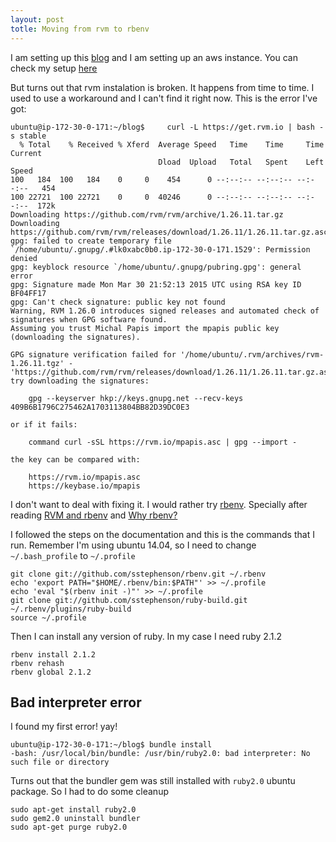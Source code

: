 ```yaml
---
layout: post
totle: Moving from rvm to rbenv
---
```


I am setting up this [blog](http://framallo.com) and I am setting up an aws instance. You can check my setup [here](https://github.com/framallo/blog/tree/gh-pages/server_setup)

But turns out that rvm instalation is broken. It happens from time to time.  I used to use a workaround and I can't find it right now. This is the error I've got:

    ubuntu@ip-172-30-0-171:~/blog$     curl -L https://get.rvm.io | bash -s stable
      % Total    % Received % Xferd  Average Speed   Time    Time     Time  Current
                                     Dload  Upload   Total   Spent    Left  Speed
    100   184  100   184    0     0    454      0 --:--:-- --:--:-- --:--:--   454
    100 22721  100 22721    0     0  40246      0 --:--:-- --:--:-- --:--:--  172k
    Downloading https://github.com/rvm/rvm/archive/1.26.11.tar.gz
    Downloading https://github.com/rvm/rvm/releases/download/1.26.11/1.26.11.tar.gz.asc
    gpg: failed to create temporary file `/home/ubuntu/.gnupg/.#lk0xabc0b0.ip-172-30-0-171.1529': Permission denied
    gpg: keyblock resource `/home/ubuntu/.gnupg/pubring.gpg': general error
    gpg: Signature made Mon Mar 30 21:52:13 2015 UTC using RSA key ID BF04FF17
    gpg: Can't check signature: public key not found
    Warning, RVM 1.26.0 introduces signed releases and automated check of signatures when GPG software found.
    Assuming you trust Michal Papis import the mpapis public key (downloading the signatures).

    GPG signature verification failed for '/home/ubuntu/.rvm/archives/rvm-1.26.11.tgz' - 'https://github.com/rvm/rvm/releases/download/1.26.11/1.26.11.tar.gz.asc'!
    try downloading the signatures:

        gpg --keyserver hkp://keys.gnupg.net --recv-keys 409B6B1796C275462A1703113804BB82D39DC0E3

    or if it fails:

        command curl -sSL https://rvm.io/mpapis.asc | gpg --import -

    the key can be compared with:

        https://rvm.io/mpapis.asc
        https://keybase.io/mpapis

I don't want to deal with fixing it. I would rather try [rbenv](http://rbenv.org/). Specially after reading [RVM and rbenv](http://jonathan-jackson.net/rvm-and-rbenv) and [Why rbenv?](https://github.com/sstephenson/rbenv/wiki/Why-rbenv%3F)

I followed the steps on the documentation and this is the commands that I run. Remember I'm using ubuntu 14.04, so I need to change `~/.bash_profile` to `~/.profile`

    git clone git://github.com/sstephenson/rbenv.git ~/.rbenv
    echo 'export PATH="$HOME/.rbenv/bin:$PATH"' >> ~/.profile
    echo 'eval "$(rbenv init -)"' >> ~/.profile
    git clone git://github.com/sstephenson/ruby-build.git ~/.rbenv/plugins/ruby-build
    source ~/.profile

Then I can install any version of ruby. In my case I need ruby 2.1.2

    rbenv install 2.1.2
    rbenv rehash
    rbenv global 2.1.2

## Bad interpreter error

I found my first error! yay!

    ubuntu@ip-172-30-0-171:~/blog$ bundle install
    -bash: /usr/local/bin/bundle: /usr/bin/ruby2.0: bad interpreter: No such file or directory

Turns out that the bundler gem was still installed with `ruby2.0` ubuntu package. So I had to do some cleanup

    sudo apt-get install ruby2.0
    sudo gem2.0 uninstall bundler
    sudo apt-get purge ruby2.0


